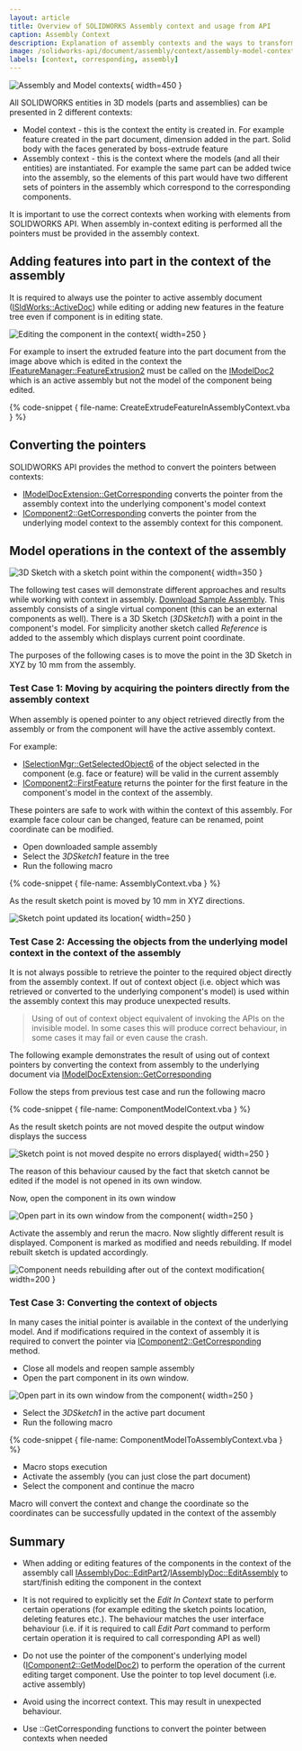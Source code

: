 ```yaml
---
layout: article
title: Overview of SOLIDWORKS Assembly context and usage from API
caption: Assembly Context
description: Explanation of assembly contexts and the ways to transform the pointer form assembly context to the model context and vice-versa using SOLIDWORKS API
image: /solidworks-api/document/assembly/context/assembly-model-context.png
labels: [context, corresponding, assembly]
---
```

![Assembly and Model contexts](assembly-model-context.png){ width=450 }

All SOLIDWORKS entities in 3D models (parts and assemblies) can be presented in 2 different contexts:

* Model context - this is the context the entity is created in. For example feature created in the part document, dimension added in the part. Solid body with the faces generated by boss-extrude feature
* Assembly context - this is the context where the models (and all their entities) are instantiated. For example the same part can be added twice into the assembly, so the elements of this part would have two different sets of pointers in the assembly which correspond to the corresponding components.

It is important to use the correct contexts when working with elements from SOLIDWORKS API. When assembly in-context editing is performed all the pointers must be provided in the assembly context.

## Adding features into part in the context of the assembly

It is required to always use the pointer to active assembly document ([ISldWorks::ActiveDoc](http://help.solidworks.com/2012/english/api/sldworksapi/solidworks.interop.sldworks~solidworks.interop.sldworks.isldworks~activedoc.html)) while editing or adding new features in the feature tree even if component is in editing state.

![Editing the component in the context](in-context-editing.png){ width=250 }

For example to insert the extruded feature into the part document from the image above which is edited in the context the [IFeatureManager::FeatureExtrusion2](http://help.solidworks.com/2012/english/api/sldworksapi/SolidWorks.Interop.sldworks~SolidWorks.Interop.sldworks.IFeatureManager~FeatureExtrusion2.html) must be called on the [IModelDoc2](http://help.solidworks.com/2012/english/api/sldworksapi/solidworks.interop.sldworks~solidworks.interop.sldworks.imodeldoc2_methods.html) which is an active assembly but not the model of the component being edited.

{% code-snippet { file-name: CreateExtrudeFeatureInAssemblyContext.vba } %}

## Converting the pointers

SOLIDWORKS API provides the method to convert the pointers between contexts:

* [IModelDocExtension::GetCorresponding](http://help.solidworks.com/2012/english/api/sldworksapi/solidworks.interop.sldworks~solidworks.interop.sldworks.imodeldocextension~getcorresponding.html) converts the pointer from the assembly context into the underlying component's model context
* [IComponent2::GetCorresponding](http://help.solidworks.com/2012/english/api/sldworksapi/solidworks.interop.sldworks~solidworks.interop.sldworks.icomponent2~getcorresponding.html) converts the pointer from the underlying model context to the assembly context for this component.

## Model operations in the context of the assembly

![3D Sketch with a sketch point within the component](component-3dsketch.png){ width=350 }

The following test cases will demonstrate different approaches and results while working with context in assembly. [Download Sample Assembly](SketchAssm.SLDASM). This assembly consists of a single virtual component (this can be an external components as well). There is a 3D Sketch (*3DSketch1*) with a point in the component's model. For simplicity another sketch called *Reference* is added to the assembly which displays current point coordinate.

The purposes of the following cases is to move the point in the 3D Sketch in XYZ by 10 mm from the assembly.

### Test Case 1: Moving by acquiring the pointers directly from the assembly context

When assembly is opened pointer to any object retrieved directly from the assembly or from the component will have the active assembly context.

For example:

* [ISelectionMgr::GetSelectedObject6](http://help.solidworks.com/2012/english/api/sldworksapi/solidworks.interop.sldworks~solidworks.interop.sldworks.iselectionmgr~getselectedobject6.html) of the object selected in the component (e.g. face or feature) will be valid in the current assembly
* [IComponent2::FirstFeature](http://help.solidworks.com/2012/english/api/sldworksapi/solidworks.interop.sldworks~solidworks.interop.sldworks.icomponent2~firstfeature.html) returns the pointer for the first feature in the component's model in the context of the assembly.

These pointers are safe to work with within the context of this assembly. For example face colour can be changed, feature can be renamed, point coordinate can be modified.

* Open downloaded sample assembly
* Select the *3DSketch1* feature in the tree
* Run the following macro

{% code-snippet { file-name: AssemblyContext.vba } %}

As the result sketch point is moved by 10 mm in XYZ directions.

![Sketch point updated its location](sketch-points-moved.png){ width=250 }

### Test Case 2: Accessing the objects from the underlying model context in the context of the assembly

It is not always possible to retrieve the pointer to the required object directly from the assembly context. If out of context object (i.e. object which was retrieved or converted to the underlying component's model) is used within the assembly context this may produce unexpected results.

> Using of out of context object equivalent of invoking the APIs on the invisible model. In some cases this will produce correct behaviour, in some cases it may fail or even cause the crash.

The following example demonstrates the result of using out of context pointers by converting the context from assembly to the underlying document via [IModelDocExtension::GetCorresponding](http://help.solidworks.com/2012/english/api/sldworksapi/solidworks.interop.sldworks~solidworks.interop.sldworks.imodeldocextension~getcorresponding.html)

Follow the steps from previous test case and run the following macro

{% code-snippet { file-name: ComponentModelContext.vba } %}

As the result sketch points are not moved despite the output window displays the success

![Sketch point is not moved despite no errors displayed](invalid-result-incontext-sketch.png){ width=250 }

The reason of this behaviour caused by the fact that sketch cannot be edited if the model is not opened in its own window.

Now, open the component in its own window

![Open part in its own window from the component](open-part-from-component.png){ width=250 }

Activate the assembly and rerun the macro. Now slightly different result is displayed. Component is marked as modified and needs rebuilding. If model rebuilt sketch is updated accordingly.

![Component needs rebuilding after out of the context modification](needs-rebuild-component.png){ width=200 }

### Test Case 3: Converting the context of objects

In many cases the initial pointer is available in the context of the underlying model. And if modifications required in the context of assembly it is required to convert the pointer via [IComponent2::GetCorresponding](http://help.solidworks.com/2012/english/api/sldworksapi/solidworks.interop.sldworks~solidworks.interop.sldworks.icomponent2~getcorresponding.html) method.

* Close all models and reopen sample assembly
* Open the part component in its own window.

![Open part in its own window from the component](open-part-from-component.png){ width=250 }

* Select the *3DSketch1* in the active part document
* Run the following macro

{% code-snippet { file-name: ComponentModelToAssemblyContext.vba } %}

* Macro stops execution
* Activate the assembly (you can just close the part document)
* Select the component and continue the macro

Macro will convert the context and change the coordinate so the coordinates can be successfully updated in the context of the assembly

## Summary

* When adding or editing features of the components in the context of the assembly call [IAssemblyDoc::EditPart2](http://help.solidworks.com/2017/english/api/sldworksapi/solidworks.interop.sldworks~solidworks.interop.sldworks.iassemblydoc~editpart2.html)/[IAssemblyDoc::EditAssembly](http://help.solidworks.com/2017/english/api/sldworksapi/solidworks.interop.sldworks~solidworks.interop.sldworks.iassemblydoc~editassembly.html) to start/finish editing the component in the context

* It is not required to explicitly set the *Edit In Context* state to perform certain operations (for example editing the sketch points location, deleting features etc.). The behaviour matches the user interface behaviour (i.e. if it is required to call *Edit Part* command to perform certain operation it is required to call corresponding API as well)

* Do not use the pointer of the component's underlying model ([IComponent2::GetModelDoc2](http://help.solidworks.com/2017/english/api/sldworksapi/solidworks.interop.sldworks~solidworks.interop.sldworks.icomponent2~getmodeldoc2.html)) to perform the operation of the current editing target component. Use the pointer to top level document (i.e. active assembly)

* Avoid using the incorrect context. This may result in unexpected behaviour.

* Use ::GetCorresponding functions to convert the pointer between contexts when needed